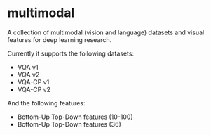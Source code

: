 # multimodal

A collection of multimodal (vision and language) datasets and visual features for deep learning research.

Currently it supports the following datasets: 
- VQA v1
- VQA v2
- VQA-CP v1
- VQA-CP v2

And the following features: 
- Bottom-Up Top-Down features (10-100)
- Bottom-Up Top-Down features (36)
